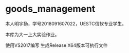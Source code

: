 # goods_management

本人明宇扬，学号2018091607022，UESTC信软专业学生。

本库为大一上大实验作业。

使用VS2017编写
生成Release X64版本可执行文件
